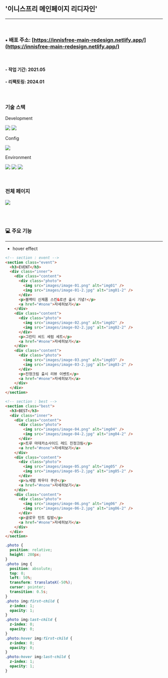 ## '이니스프리 메인페이지 리디자인'

---

<br>

### • 배포 주소: [https://innisfree-main-redesign.netlify.app/](https://innisfree-main-redesign.netlify.app/)

<br>

#### - 작업 기간: 2021.05

#### - 리팩토링: 2024.01

<br>

### 기술 스택

Development

<p>
<img src="https://img.shields.io/badge/HTML5-E34F26?style=flat&logo=HTML5&logoColor=white" />
<img src="https://img.shields.io/badge/CSS3-1572B6?style=flat&logo=CSS3&logoColor=white" />
</p>

Config

<p>
<img src="https://img.shields.io/badge/npm-CB3837?style=flat&logo=npm&logoColor=white"/></a>
</p>

Environment

<p>
<img src="https://img.shields.io/badge/Visual Studio Code-007ACC?style=flat&logo=Visual Studio Code&logoColor=white"/></a>
<img src="https://img.shields.io/badge/Git-F05032?style=flat&logo=Git&logoColor=white"/></a>
<img src="https://img.shields.io/badge/GitHub-181717?style=flat&logo=GitHub&logoColor=white"/></a>
</p>
<br>

### 전체 페이지

<img src="https://github.com/azure0929/innisfree-main-redesign/assets/128226527/d751903c-bca6-40c9-8434-87b828d49236" />

<br><br>

### 💻 주요 기능

---

- hover effect

```html
<!-- section : event -->
<section class="event">
  <h3>EVENT</h3>
  <div class="inner">
    <div class="content">
      <div class="photo">
        <img src="images/image-01.png" alt="img01" />
        <img src="images/image-01-2.jpg" alt="img01-2" />
      </div>
      <p>블랙티 신제품 스킨&로션 출시 기념!</p>
      <a href="#none">자세히보기</a>
    </div>
    <div class="content">
      <div class="photo">
        <img src="images/image-02.png" alt="img02" />
        <img src="images/image-02-2.jpg" alt="img02-2" />
      </div>
      <p>그린티 씨드 세럼 세트</p>
      <a href="#none">자세히보기</a>
    </div>
    <div class="content">
      <div class="photo">
        <img src="images/image-03.png" alt="img03" />
        <img src="images/image-03-2.jpg" alt="img03-2" />
      </div>
      <p>진정크림 출시 리뷰 이벤트</p>
      <a href="#none">자세히보기</a>
    </div>
  </div>
</section>

<!-- section : best -->
<section class="best">
  <h3>BEST</h3>
  <div class="inner">
    <div class="content">
      <div class="photo">
        <img src="images/image-04.png" alt="img04" />
        <img src="images/image-04-2.jpg" alt="img04-2" />
      </div>
      <p>트루 마데카소사이드 레드 진정크림</p>
      <a href="#none">자세히보기</a>
    </div>
    <div class="content">
      <div class="photo">
        <img src="images/image-05.png" alt="img05" />
        <img src="images/image-05-2.jpg" alt="img05-2" />
      </div>
      <p>노세범 파우더 쿠션</p>
      <a href="#none">자세히보기</a>
    </div>
    <div class="content">
      <div class="photo">
        <img src="images/image-06.png" alt="img06" />
        <img src="images/image-06-2.jpg" alt="img06-2" />
      </div>
      <p>글로우 틴트 립밤</p>
      <a href="#none">자세히보기</a>
    </div>
  </div>
</section>
```

```css
.photo {
  position: relative;
  height: 280px;
}
.photo img {
  position: absolute;
  top: 0;
  left: 50%;
  transform: translateX(-50%);
  cursor: pointer;
  transition: 0.5s;
}
.photo img:first-child {
  z-index: 1;
  opacity: 1;
}
.photo img:last-child {
  z-index: 0;
  opacity: 0;
}
.photo:hover img:first-child {
  z-index: 0;
  opacity: 0;
}
.photo:hover img:last-child {
  z-index: 1;
  opacity: 1;
}
```
